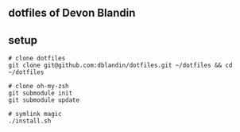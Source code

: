 ## dotfiles of Devon Blandin

## setup

    # clone dotfiles
    git clone git@github.com:dblandin/dotfiles.git ~/dotfiles && cd ~/dotfiles

    # clone oh-my-zsh
    git submodule init
    git submodule update

    # symlink magic
    ./install.sh
